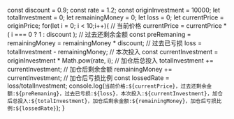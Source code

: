 const discount = 0.9;
const rate = 1.2;
const originInvestment = 10000;
let totalInvestment = 0;
let remainingMoney = 0;
let loss = 0;
let currentPrice = originPrice;
for(let i = 0; i < 10;i++){
  // 当前价格
  currentPrice = currentPrice * ( i === 0 ? 1 : discount );
  // 过去还剩余金额
  const preRemaning = remainingMoney = remainingMoney * discount;
  // 过去已亏损
  loss = totalInvestment - remainingMoney;
  // 本次投入
  const currentInvestment = originInvestment * Math.pow(rate, i); 
  // 加仓后总投入
  totalInvestment += currentInvestment;
  // 加仓后剩余金额
  remainingMoney += currentInvestment;
  // 加仓后亏损比例
  const lossedRate = loss/totalInvestment;
  console.log(`当前价格:${currentPrice}，过去还剩余金额:${preRemaning}，过去已亏损:${loss}，本次投入:${currentInvestment}，加仓后总投入:${totalInvestment}，加仓后剩余金额:${remainingMoney}，加仓后亏损比例:${lossedRate}`);
}
